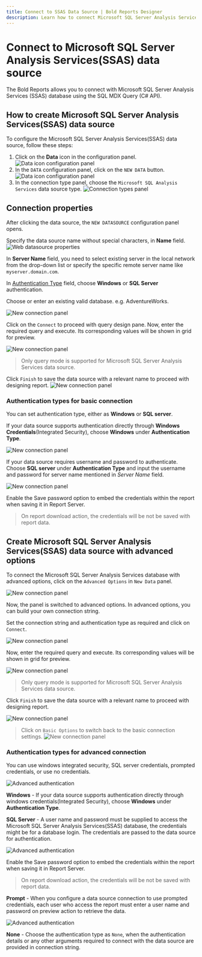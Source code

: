 ```yaml
---
title: Connect to SSAS Data Source | Bold Reports Designer
description: Learn how to connect Microsoft SQL Server Analysis Services (SSAS) with Bold Reports Designer and create data source for widget configuration.
---
```


# Connect to Microsoft SQL Server Analysis Services(SSAS) data source

The Bold Reports allows you to connect with Microsoft SQL Server Analysis Services (SSAS) database using the SQL MDX Query (C# API).

## How to create Microsoft SQL Server Analysis Services(SSAS) data source

To configure the Microsoft SQL Server Analysis Services(SSAS) data source, follow these steps:

1. Click on the **Data** icon in the configuration panel.
   ![Data icon configuration panel](/static/assets/on-premise/images/report-designer/manage-data/data-connectors/data-configuration-panel.png)
2. In the `DATA` configuration panel, click on the `NEW DATA` button.
   ![Data icon configuration panel](/static/assets/on-premise/images/report-designer/manage-data/data-connectors/new-data-button.png)
3. In the connection type panel, choose the `Microsoft SQL Analysis Services` data source type.
   ![Connection types panel](/static/assets/on-premise/images/report-designer/manage-data/ssas-data-source/connection-types.png)

## Connection properties

After clicking the data source, the `NEW DATASOURCE` configuration panel opens.

Specify the data source name without special characters, in **Name** field.
![Web datasource properties](/static/assets/on-premise/images/report-designer/manage-data/ssas-data-source/ssas-properties.png)

In **Server Name** field, you need to select existing server in the local network from the drop-down list or specify the specific remote server name like `myserver.domain.com`.

In [Authentication Type](./../../../manage-data/data-connectors/ssas-data-source/#authentication-types-for-basic-connection) field, choose **Windows** or **SQL Server** authentication.

Choose or enter an existing valid database. e.g. AdventureWorks.

![New connection panel](/static/assets/on-premise/images/report-designer/manage-data/ssas-data-source/basic-options.png)

Click on the `Connect` to proceed with query design pane. Now, enter the required query and execute. Its corresponding values will be shown in grid for preview.

![New connection panel](/static/assets/on-premise/images/report-designer/manage-data/ssas-data-source/execute-schema.png)

> Only query mode is supported for Microsoft SQL Server Analysis Services data source.

Click `Finish` to save the data source with a relevant name to proceed with designing report.
![New connection panel](/static/assets/on-premise/images/report-designer/manage-data/ssas-data-source/data-list.png)

### Authentication types for basic connection

You can set authentication type, either as **Windows** or **SQL server**.

If your data source supports authentication directly through **Windows Credentials**(Integrated Security), choose **Windows** under **Authentication Type**.

![New connection panel](/static/assets/on-premise/images/report-designer/manage-data/data-connectors/basic-authentication.png)

If your data source requires username and password to authenticate. Choose **SQL server** under **Authentication Type** and input the username and password for server name mentioned in *Server Name* field.

![New connection panel](/static/assets/on-premise/images/report-designer/manage-data/data-connectors/server-authentication.png)

Enable the Save password option to embed the credentials within the report when saving it in Report Server.

> On report download action, the credentials will be not be saved with report data.

## Create Microsoft SQL Server Analysis Services(SSAS) data source with advanced options

To connect the Microsoft SQL Server Analysis Services database with advanced options, click on the `Advanced Options` in `New Data` panel.

![New connection panel](/static/assets/on-premise/images/report-designer/manage-data/data-connectors/advanced-options.png)

Now, the panel is switched to advanced options. In advanced options, you can build your own connection string.

Set the connection string and authentication type as required and click on `Connect`.

![New connection panel](/static/assets/on-premise/images/report-designer/manage-data/ssas-data-source/advanced-connection.png)

Now, enter the required query and execute. Its corresponding values will be shown in grid for preview.

![New connection panel](/static/assets/on-premise/images/report-designer/manage-data/ssas-data-source/execute-schema.png)

> Only query mode is supported for Microsoft SQL Server Analysis Services data source.

Click `Finish` to save the data source with a relevant name to proceed with designing report.

![New connection panel](/static/assets/on-premise/images/report-designer/manage-data/ssas-data-source/data-list.png)

> Click on `Basic Options` to switch back to the basic connection settings.
![New connection panel](/static/assets/on-premise/images/report-designer/manage-data/ssas-data-source/switch-basic-options.png)

### Authentication types for advanced connection

You can use windows integrated security, SQL server credentials, prompted credentials, or use no credentials.

![Advanced authentication](/static/assets/on-premise/images/report-designer/manage-data/data-connectors/advanced-authentication.png)

**Windows** - If your data source supports authentication directly through windows credentials(Integrated Security), choose **Windows** under **Authentication Type**.

**SQL Server** - A user name and password must be supplied to access the Microsoft SQL Server Analysis Services(SSAS) database, the credentials might be for a database login. The credentials are passed to the data source for authentication.

![Advanced authentication](/static/assets/on-premise/images/report-designer/manage-data/data-connectors/advanced-sql-server.png)

Enable the Save password option to embed the credentials within the report when saving it in Report Server.

> On report download action, the credentials will be not be saved with report data.

**Prompt** - When you configure a data source connection to use prompted credentials, each user who access the report must enter a user name and password on preview action to retrieve the data.

![Advanced authentication](/static/assets/on-premise/images/report-designer/manage-data/data-connectors/prompt.png)

**None** - Choose the authentication type as `None`, when the authentication details or any other arguments required to connect with the data source are provided in connection string.

